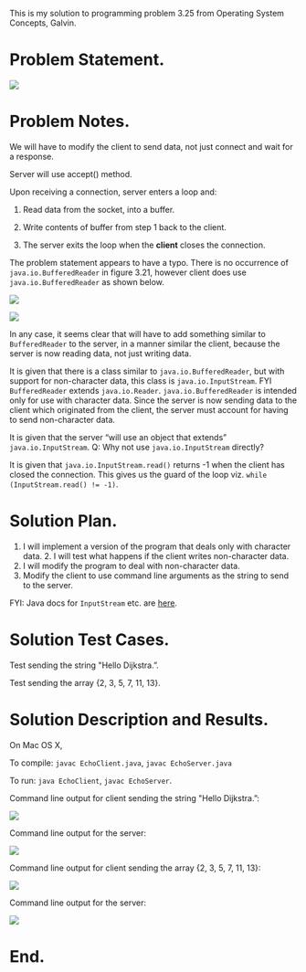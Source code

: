 This is my solution to programming problem 3.25 from Operating System Concepts, Galvin.


Problem Statement.
===



![](imgs/img0.png)



Problem Notes.
===


We will have to modify the client to send data, not just connect and wait for a response.


Server will use accept() method.


Upon receiving a connection, server enters a loop and:


1. Read data from the socket, into a buffer.



2. Write contents of buffer from step 1 back to the client.



3. The server exits the loop when the **client** closes the connection.


The problem statement appears to have a typo. There is no occurrence of `java.io.BufferedReader` in figure 3.21, however client does use `java.io.BufferedReader` as shown below.



![](imgs/img1.png)



![](imgs/img2.png)


In any case, it seems clear that will have to add something similar to `BufferedReader` to the server, in a manner similar the client, because the server is now reading data, not just writing data.


It is given that there is a class similar to `java.io.BufferedReader`, but with support for non-character data, this class is `java.io.InputStream`. FYI `BufferedReader` extends `java.io.Reader`. `java.io.BufferedReader` is intended only for use with character data. Since the server is now sending data to the client which originated from the client, the server must account for having to send non-character data.


It is given that the server “will use an object that extends” `java.io.InputStream`. Q: Why not use `java.io.InputStream` directly?


It is given that `java.io.InputStream.read()` returns -1 when the client has closed the connection. This gives us the guard of the loop viz. `while (InputStream.read() != -1)`.


Solution Plan.
===


1. I will implement a version of the program that deals only with character data. 2. I will test what happens if the client writes non-character data.
3. I will modify the program to deal with non-character data.
4. Modify the client to use command line arguments as the string to send to the server.


FYI: Java docs for `InputStream` etc. are [here](https://docs.oracle.com/javase/8/docs/api/java/io/InputStream.html).


Solution Test Cases.
===


Test sending the string "Hello Dijkstra.”.


Test sending the array {2, 3, 5, 7, 11, 13}.


Solution Description and Results.
===


On Mac OS X,


To compile: `javac EchoClient.java`, `javac EchoServer.java`


To run: `java EchoClient`, `javac EchoServer`.


Command line output for client sending the string "Hello Dijkstra.”:



![](imgs/img3.png)


Command line output for the server:



![](imgs/img4.png)


Command line output for client sending the array {2, 3, 5, 7, 11, 13}:



![](imgs/img5.png)


Command line output for the server:



![](imgs/img6.png)


End.
===
